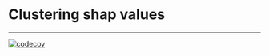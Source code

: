 # Clustering shap values

---------
[![codecov](https://codecov.io/github/garciadias/shap_clustering/branch/main/graph/badge.svg?token=M6X0L4D60B)](https://codecov.io/github/garciadias/shap_clustering)

